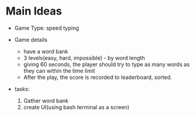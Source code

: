 # Main Ideas

* Game Type: speed typing
* Game details
    * have a word bank
    * 3 levels(easy, hard, impossible) - by word length
    * giving 60 seconds, the player should try to type as many words as they can within the time limit
    * After the play, the score is recorded to leaderboard, sorted.

* tasks:
    1. Gather word bank
    2. create UI(using bash terminal as a screen)